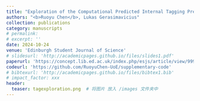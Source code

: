 ```yaml
---
title: "Exploration of the Computational Predicted Internal Tagging Preferred Protein Properties"
authors: "<b>Ruoyu Chen</b>, Lukas Gerasimavicius"
collection: publications
category: manuscripts
# permalink: 
# excerpt: ''
date: 2024-10-24
venue: 'Edinburgh Student Journal of Science'
# slidesurl: 'http://academicpages.github.io/files/slides1.pdf'
paperurl: 'https://concept.lib.ed.ac.uk/index.php/esjs/article/view/9999'
codeurl: 'https://github.com/RuoyuChen-UoE/supplementary-code'
# bibtexurl: 'http://academicpages.github.io/files/bibtex1.bib'
# impact_factor: xxx
header:
  teaser: tagexploration.png  # 将图片 放入 /images 文件夹中
---
```


